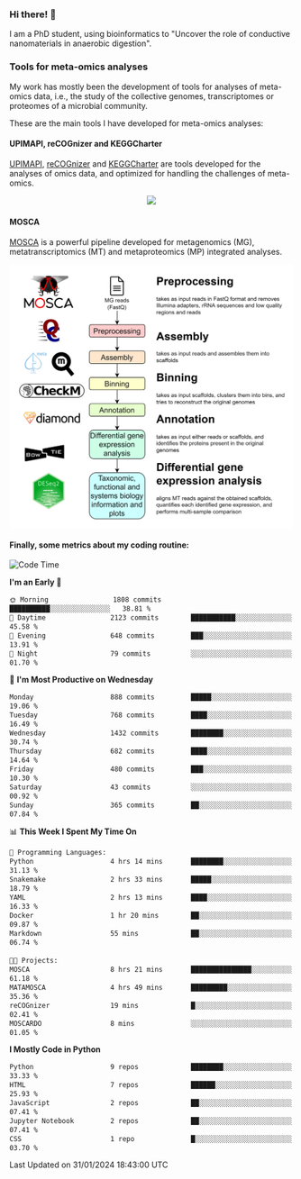 ### Hi there! 👋

I am a PhD student, using bioinformatics to "Uncover the role of conductive nanomaterials in anaerobic digestion".

### Tools for meta-omics analyses

My work has mostly been the development of tools for analyses of meta-omics data, i.e., the study of the collective genomes, transcriptomes or proteomes of a microbial community.

These are the main tools I have developed for meta-omics analyses:

#### UPIMAPI, reCOGnizer and KEGGCharter

[UPIMAPI](https://github.com/iquasere/UPIMAPI), [reCOGnizer](https://github.com/iquasere/reCOGnizer) and [KEGGCharter](https://github.com/iquasere/KEGGCharter) are tools developed for the analyses of omics data, and optimized for handling the challenges of meta-omics.

<p align="center">
    <img src="assets/annotation_paper.png">
</p>

#### MOSCA

[MOSCA](https://github.com/iquasere/MOSCA) is a powerful pipeline developed for metagenomics (MG), metatranscriptomics (MT) and metaproteomics (MP) integrated analyses.

<p align="center">
    <img src="assets/mosca_workflow.png" align="center" width="700">
</p>


#### Finally, some metrics about my coding routine:

<!--START_SECTION:waka-->
![Code Time](http://img.shields.io/badge/Code%20Time-812%20hrs%2026%20mins-blue)

**I'm an Early 🐤** 

```text
🌞 Morning                1808 commits        ██████████░░░░░░░░░░░░░░░   38.81 % 
🌆 Daytime                2123 commits        ███████████░░░░░░░░░░░░░░   45.58 % 
🌃 Evening                648 commits         ███░░░░░░░░░░░░░░░░░░░░░░   13.91 % 
🌙 Night                  79 commits          ░░░░░░░░░░░░░░░░░░░░░░░░░   01.70 % 
```
📅 **I'm Most Productive on Wednesday** 

```text
Monday                   888 commits         █████░░░░░░░░░░░░░░░░░░░░   19.06 % 
Tuesday                  768 commits         ████░░░░░░░░░░░░░░░░░░░░░   16.49 % 
Wednesday                1432 commits        ████████░░░░░░░░░░░░░░░░░   30.74 % 
Thursday                 682 commits         ████░░░░░░░░░░░░░░░░░░░░░   14.64 % 
Friday                   480 commits         ███░░░░░░░░░░░░░░░░░░░░░░   10.30 % 
Saturday                 43 commits          ░░░░░░░░░░░░░░░░░░░░░░░░░   00.92 % 
Sunday                   365 commits         ██░░░░░░░░░░░░░░░░░░░░░░░   07.84 % 
```


📊 **This Week I Spent My Time On** 

```text
💬 Programming Languages: 
Python                   4 hrs 14 mins       ████████░░░░░░░░░░░░░░░░░   31.13 % 
Snakemake                2 hrs 33 mins       █████░░░░░░░░░░░░░░░░░░░░   18.79 % 
YAML                     2 hrs 13 mins       ████░░░░░░░░░░░░░░░░░░░░░   16.33 % 
Docker                   1 hr 20 mins        ██░░░░░░░░░░░░░░░░░░░░░░░   09.87 % 
Markdown                 55 mins             ██░░░░░░░░░░░░░░░░░░░░░░░   06.74 % 

🐱‍💻 Projects: 
MOSCA                    8 hrs 21 mins       ███████████████░░░░░░░░░░   61.18 % 
MATAMOSCA                4 hrs 49 mins       █████████░░░░░░░░░░░░░░░░   35.36 % 
reCOGnizer               19 mins             █░░░░░░░░░░░░░░░░░░░░░░░░   02.41 % 
MOSCARDO                 8 mins              ░░░░░░░░░░░░░░░░░░░░░░░░░   01.05 % 
```

**I Mostly Code in Python** 

```text
Python                   9 repos             ████████░░░░░░░░░░░░░░░░░   33.33 % 
HTML                     7 repos             ██████░░░░░░░░░░░░░░░░░░░   25.93 % 
JavaScript               2 repos             ██░░░░░░░░░░░░░░░░░░░░░░░   07.41 % 
Jupyter Notebook         2 repos             ██░░░░░░░░░░░░░░░░░░░░░░░   07.41 % 
CSS                      1 repo              █░░░░░░░░░░░░░░░░░░░░░░░░   03.70 % 
```




 Last Updated on 31/01/2024 18:43:00 UTC
<!--END_SECTION:waka-->
